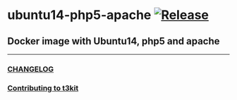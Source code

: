 # ubuntu14-php5-apache [![Release](https://img.shields.io/github/release/t3kit/ubuntu14-php5-apache.svg?style=flat-square)](https://github.com/t3kit/ubuntu14-php5-apache/releases)

## Docker image with Ubuntu14, php5 and apache

***

### [CHANGELOG](https://github.com/t3kit/ubuntu14-php5-apache/blob/master/CHANGELOG.md)
### [Contributing to t3kit](https://github.com/t3kit/t3kit/blob/master/CONTRIBUTING.md)
